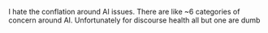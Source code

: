 I hate the conflation around AI issues. There are like ~6 categories of concern around AI. Unfortunately for discourse health all but one are dumb

